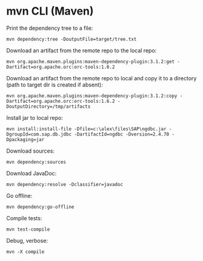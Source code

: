# mvn CLI (Maven)

Print the dependency tree to a file:
```
mvn dependency:tree -DoutputFile=target/tree.txt
```
Download an artifact from the remote repo to the local repo:
```
mvn org.apache.maven.plugins:maven-dependency-plugin:3.1.2:get -Dartifact=org.apache.orc:orc-tools:1.6.2
```
Download an artifact from the remote repo to local and copy it to a directory (path to target dir is created if absent):
```
mvn org.apache.maven.plugins:maven-dependency-plugin:3.1.2:copy -Dartifact=org.apache.orc:orc-tools:1.6.2 -DoutputDirectory=/tmp/artifacts
```
Install jar to local repo:
```
mvn install:install-file -Dfile=c:\alex\files\SAP\ngdbc.jar -DgroupId=com.sap.db.jdbc -DartifactId=ngdbc -Dversion=2.4.70 -Dpackaging=jar
```
Download sources:
```
mvn dependency:sources
```
Download JavaDoc:
```
mvn dependency:resolve -Dclassifier=javadoc
```
Go offline:
```
mvn dependency:go-offline
```
Compile tests:
```
mvn test-compile
```
Debug, verbose:
```
mvn -X compile
```

